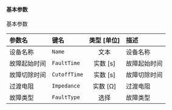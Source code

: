 <!--
DO NOT EDIT THIS FILE DIRECTLY.
This file is generated by tools/comp-docs.js.
All changes will be overwritten by regeneration.
-->

<slot class="model-parameters">

#### 基本参数

基本参数

| 参数名 | 键名 | 类型 [单位] | 描述 |
|:------ |:---- |:-----------:|:---- |
| 设备名称 | `Name` | 文本 | 设备名称 |
| 故障起始时间 | `FaultTime` | 实数 [s] | 故障起始时间 |
| 故障切除时间 | `CutoffTime` | 实数 [s] | 故障切除时间 |
| 过渡电阻 | `Impedance` | 实数 [Ω] | 过渡电阻 |
| 故障类型 | `FaultType` | 选择 | 故障类型 |


</slot>
